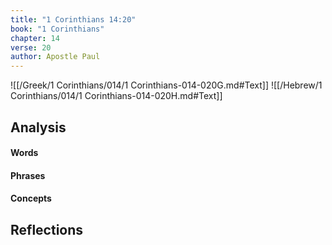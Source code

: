 ```yaml
---
title: "1 Corinthians 14:20"
book: "1 Corinthians"
chapter: 14
verse: 20
author: Apostle Paul
---
```

![[/Greek/1 Corinthians/014/1 Corinthians-014-020G.md#Text]]
![[/Hebrew/1 Corinthians/014/1 Corinthians-014-020H.md#Text]]

## Analysis

#### Words

#### Phrases

#### Concepts

## Reflections
